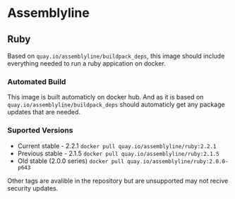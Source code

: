 # Assemblyline
## Ruby
Based on `quay.io/assemblyline/buildpack_deps`, this image should include everything needed to run a ruby appication on docker.

### Automated Build
This image is built automaticly on docker hub. And as it is based on `quay.io/assemblyline/buildpack_deps` should automaticly get any package updates that are needed.

### Suported Versions

* Current stable - 2.2.1
`docker pull quay.io/assemblyline/ruby:2.2.1`
* Previous stable - 2.1.5
`docker pull quay.io/assemblyline/ruby:2.1.5`
* Old stable (2.0.0 series)
`docker pull quay.io/assemblyline/ruby:2.0.0-p643`

Other tags are avalible in the repository but are unsupported may not recive security updates.
